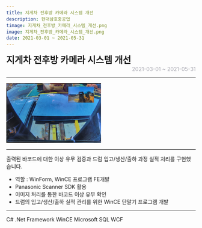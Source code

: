 ```yaml
---
title: 지게차 전후방 카메라 시스템 개선
description: 현대삼호중공업
timage: 지게차_전후방_카메라_시스템_개선.png
image: 지게차_전후방_카메라_시스템_개선.png
date: 2021-03-01 ~ 2021-05-31
---
```


<div style="font-weight: bold; font-size: 1.5rem">지게차 전후방 카메라 시스템 개선</div>
<div style="text-align: right; color: #aaaab3">2021-03-01 ~ 2021-05-31</div>

---

<img
    class="hyde page-image"
    src="/assets/images/projects/지게차_전후방_카메라_시스템_개선.png"
    alt="{{ page.image | split: '.' | first }}"
    width="50%"
    height="50%"
/>

---

출력된 바코드에 대한 이상 유무 검증과 드럼 입고/생산/출하 과정 실적 처리를 구현했습니다.

- 역할 : WinForm, WinCE 프로그램 FE개발
- Panasonic Scanner SDK 활용
- 이미지 처리를 통한 바코드 이상 유무 확인
- 드럼의 입고/생산/출하 실적 관리를 위한 WinCE 단말기 프로그램 개발

---

<div class="hyde tags skills">
    <a class="hyde tag">C#</a>
    <a class="hyde tag">.Net Framework</a>
    <a class="hyde tag">WinCE</a>
    <a class="hyde tag">Microsoft SQL</a>
    <a class="hyde tag">WCF</a>
</div>
